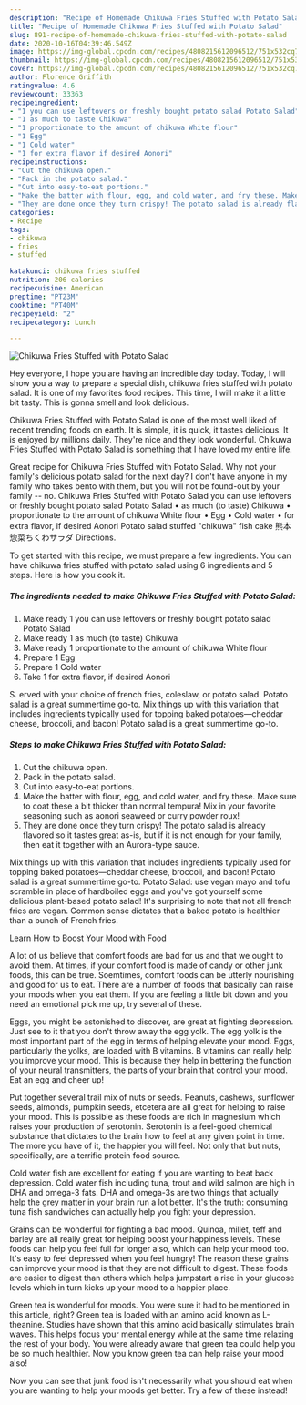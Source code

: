 ```yaml
---
description: "Recipe of Homemade Chikuwa Fries Stuffed with Potato Salad"
title: "Recipe of Homemade Chikuwa Fries Stuffed with Potato Salad"
slug: 891-recipe-of-homemade-chikuwa-fries-stuffed-with-potato-salad
date: 2020-10-16T04:39:46.549Z
image: https://img-global.cpcdn.com/recipes/4808215612096512/751x532cq70/chikuwa-fries-stuffed-with-potato-salad-recipe-main-photo.jpg
thumbnail: https://img-global.cpcdn.com/recipes/4808215612096512/751x532cq70/chikuwa-fries-stuffed-with-potato-salad-recipe-main-photo.jpg
cover: https://img-global.cpcdn.com/recipes/4808215612096512/751x532cq70/chikuwa-fries-stuffed-with-potato-salad-recipe-main-photo.jpg
author: Florence Griffith
ratingvalue: 4.6
reviewcount: 33363
recipeingredient:
- "1 you can use leftovers or freshly bought potato salad Potato Salad"
- "1 as much to taste Chikuwa"
- "1 proportionate to the amount of chikuwa White flour"
- "1 Egg"
- "1 Cold water"
- "1 for extra flavor if desired Aonori"
recipeinstructions:
- "Cut the chikuwa open."
- "Pack in the potato salad."
- "Cut into easy-to-eat portions."
- "Make the batter with flour, egg, and cold water, and fry these. Make sure to coat these a bit thicker than normal tempura! Mix in your favorite seasoning such as aonori seaweed or curry powder roux!"
- "They are done once they turn crispy! The potato salad is already flavored so it tastes great as-is, but if it is not enough for your family, then eat it together with an Aurora-type sauce."
categories:
- Recipe
tags:
- chikuwa
- fries
- stuffed

katakunci: chikuwa fries stuffed 
nutrition: 206 calories
recipecuisine: American
preptime: "PT23M"
cooktime: "PT40M"
recipeyield: "2"
recipecategory: Lunch

---
```



![Chikuwa Fries Stuffed with Potato Salad](https://img-global.cpcdn.com/recipes/4808215612096512/751x532cq70/chikuwa-fries-stuffed-with-potato-salad-recipe-main-photo.jpg)

Hey everyone, I hope you are having an incredible day today. Today, I will show you a way to prepare a special dish, chikuwa fries stuffed with potato salad. It is one of my favorites food recipes. This time, I will make it a little bit tasty. This is gonna smell and look delicious.

Chikuwa Fries Stuffed with Potato Salad is one of the most well liked of recent trending foods on earth. It is simple, it is quick, it tastes delicious. It is enjoyed by millions daily. They're nice and they look wonderful. Chikuwa Fries Stuffed with Potato Salad is something that I have loved my entire life.

Great recipe for Chikuwa Fries Stuffed with Potato Salad. Why not your family&#39;s delicious potato salad for the next day? I don&#39;t have anyone in my family who takes bento with them, but you will not be found-out by your family -- no. Chikuwa Fries Stuffed with Potato Salad you can use leftovers or freshly bought potato salad Potato Salad • as much (to taste) Chikuwa • proportionate to the amount of chikuwa White flour • Egg • Cold water • for extra flavor, if desired Aonori Potato salad stuffed &#34;chikuwa&#34; fish cake 熊本惣菜ちくわサラダ Directions.


To get started with this recipe, we must prepare a few ingredients. You can have chikuwa fries stuffed with potato salad using 6 ingredients and 5 steps. Here is how you cook it.

<!--inarticleads1-->

##### The ingredients needed to make Chikuwa Fries Stuffed with Potato Salad:

1. Make ready 1 you can use leftovers or freshly bought potato salad Potato Salad
1. Make ready 1 as much (to taste) Chikuwa
1. Make ready 1 proportionate to the amount of chikuwa White flour
1. Prepare 1 Egg
1. Prepare 1 Cold water
1. Take 1 for extra flavor, if desired Aonori


S. erved with your choice of french fries, coleslaw, or potato salad. Potato salad is a great summertime go-to. Mix things up with this variation that includes ingredients typically used for topping baked potatoes—cheddar cheese, broccoli, and bacon! Potato salad is a great summertime go-to. 

<!--inarticleads2-->

##### Steps to make Chikuwa Fries Stuffed with Potato Salad:

1. Cut the chikuwa open.
1. Pack in the potato salad.
1. Cut into easy-to-eat portions.
1. Make the batter with flour, egg, and cold water, and fry these. Make sure to coat these a bit thicker than normal tempura! Mix in your favorite seasoning such as aonori seaweed or curry powder roux!
1. They are done once they turn crispy! The potato salad is already flavored so it tastes great as-is, but if it is not enough for your family, then eat it together with an Aurora-type sauce.


Mix things up with this variation that includes ingredients typically used for topping baked potatoes—cheddar cheese, broccoli, and bacon! Potato salad is a great summertime go-to. Potato Salad: use vegan mayo and tofu scramble in place of hardboiled eggs and you&#39;ve got yourself some delicious plant-based potato salad! It&#39;s surprising to note that not all french fries are vegan. Common sense dictates that a baked potato is healthier than a bunch of French fries. 

Learn How to Boost Your Mood with Food


A lot of us believe that comfort foods are bad for us and that we ought to avoid them. At times, if your comfort food is made of candy or other junk foods, this can be true. Soemtimes, comfort foods can be utterly nourishing and good for us to eat. There are a number of foods that basically can raise your moods when you eat them. If you are feeling a little bit down and you need an emotional pick me up, try several of these.

Eggs, you might be astonished to discover, are great at fighting depression. Just see to it that you don't throw away the egg yolk. The egg yolk is the most important part of the egg in terms of helping elevate your mood. Eggs, particularly the yolks, are loaded with B vitamins. B vitamins can really help you improve your mood. This is because they help in bettering the function of your neural transmitters, the parts of your brain that control your mood. Eat an egg and cheer up!

Put together several trail mix of nuts or seeds. Peanuts, cashews, sunflower seeds, almonds, pumpkin seeds, etcetera are all great for helping to raise your mood. This is possible as these foods are rich in magnesium which raises your production of serotonin. Serotonin is a feel-good chemical substance that dictates to the brain how to feel at any given point in time. The more you have of it, the happier you will feel. Not only that but nuts, specifically, are a terrific protein food source.

Cold water fish are excellent for eating if you are wanting to beat back depression. Cold water fish including tuna, trout and wild salmon are high in DHA and omega-3 fats. DHA and omega-3s are two things that actually help the grey matter in your brain run a lot better. It's the truth: consuming tuna fish sandwiches can actually help you fight your depression. 

Grains can be wonderful for fighting a bad mood. Quinoa, millet, teff and barley are all really great for helping boost your happiness levels. These foods can help you feel full for longer also, which can help your mood too. It's easy to feel depressed when you feel hungry! The reason these grains can improve your mood is that they are not difficult to digest. These foods are easier to digest than others which helps jumpstart a rise in your glucose levels which in turn kicks up your mood to a happier place.

Green tea is wonderful for moods. You were sure it had to be mentioned in this article, right? Green tea is loaded with an amino acid known as L-theanine. Studies have shown that this amino acid basically stimulates brain waves. This helps focus your mental energy while at the same time relaxing the rest of your body. You were already aware that green tea could help you be so much healthier. Now you know green tea can help raise your mood also!

Now you can see that junk food isn't necessarily what you should eat when you are wanting to help your moods get better. Try a few of these instead!

